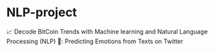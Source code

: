# NLP-project
📈 Decode BitCoin Trends with Machine learning and Natural Language Processing (NLP) 🚀: Predicting Emotions from Texts on Twitter
